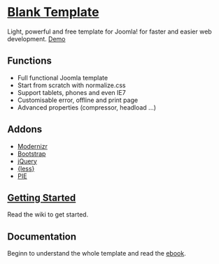 # [Blank Template](http://blank.vc)

Light, powerful and free template for Joomla!
for faster and easier web development.
[Demo](http://d.blank.vc)

## Functions

* Full functional Joomla template
* Start from scratch with normalize.css
* Support tablets, phones and even IE7
* Customisable error, offline and print page
* Advanced properties (compressor, headload ...)

## Addons 

* [Modernizr](http://modernizr.com)
* [Bootstrap](http://getbootstrap.com)
* [jQuery](http://jquery.com)
* [{less}](http://lesscss.org/)
* [PIE](http://css3pie.com)

## [Getting Started](https://github.com/Bloggerschmidt/Blank-Template/wiki/Getting-started)

Read the wiki to get started.

## Documentation

Beginn to understand the whole template and read the [ebook](http://blank.vc/ebook.html).
